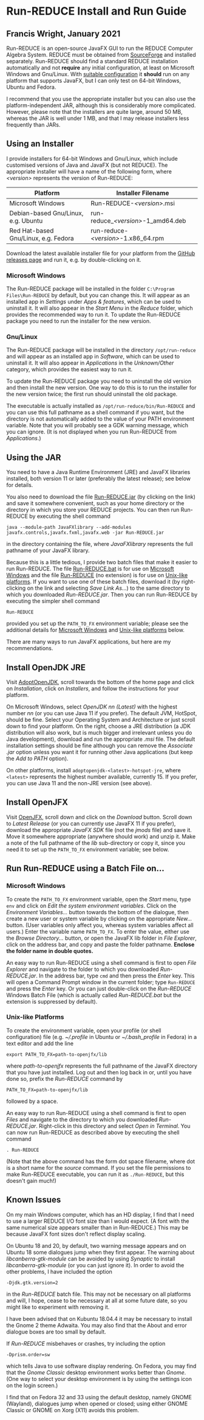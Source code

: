 # Run-REDUCE Install and Run Guide

## Francis Wright, January 2021

Run-REDUCE is an open-source JavaFX GUI to run the REDUCE Computer
Algebra System.  REDUCE must be obtained from
[SourceForge](https://sourceforge.net/projects/reduce-algebra/) and
installed separately.  Run-REDUCE should find a standard REDUCE
installation automatically and not **require** any initial
configuration, at least on Microsoft Windows and Gnu/Linux.  With
[suitable
configuration](https://fjwright.github.io/Run-REDUCE/UserGuide.html#Configure)
it **should** run on any platform that supports JavaFX, but I can only
test on 64-bit Windows, Ubuntu and Fedora.

I recommend that you use the appropriate installer but you can also
use the platform-independent JAR, although this is considerably more
complicated.  However, please note that the installers are quite
large, around 50 MB, whereas the JAR is well under 1 MB, and that I
may release installers less frequently than JARs.


## Using an Installer

I provide installers for 64-bit Windows and Gnu/Linux, which include
customised versions of Java and JavaFX (but not REDUCE).  The
appropriate installer will have a name of the following form, where
*\<version\>* represents the version of Run-REDUCE:

Platform                             | Installer Filename
-------------------------------------|-------------------
Microsoft Windows                    | Run-REDUCE-*\<version\>*.msi
Debian-based Gnu/Linux, e.g. Ubuntu  | run-reduce\_*\<version\>*-1_amd64.deb
Red Hat-based Gnu/Linux, e.g. Fedora | run-reduce-*\<version\>*-1.x86\_64.rpm

Download the latest available installer file for your platform from
the [GitHub releases
page](https://github.com/fjwright/Run-REDUCE/releases) and run it,
e.g. by double-clicking on it.

### Microsoft Windows

The Run-REDUCE package will be installed in the folder `C:\Program
Files\Run-REDUCE` by default, but you can change this.  It will appear
as an installed app in *Settings* under *Apps & features*, which can
be used to uninstall it.  It will also appear in the *Start Menu* in
the *Reduce* folder, which provides the recommended way to run it.  To
update the Run-REDUCE package you need to run the installer for the
new version.

### Gnu/Linux

The Run-REDUCE package will be installed in the directory
`/opt/run-reduce` and will appear as an installed app in *Software*,
which can be used to uninstall it.  It will also appear in
*Applications* in the *Unknown/Other* category, which provides the
easiest way to run it.

To update the Run-REDUCE package you need to uninstall the old version
and then install the new version.  One way to do this is to run the
installer for the new version twice; the first run should uninstall
the old package.

The executable is actually installed as
`/opt/run-reduce/bin/Run-REDUCE` and you can use this full pathname as
a shell command if you want, but the directory is not automatically
added to the value of your PATH environment variable.  Note that you
will probably see a GDK warning message, which you can ignore.  (It is
not displayed when you run Run-REDUCE from *Applications*.)


## Using the JAR

You need to have a Java Runtime Environment (JRE) and JavaFX libraries
installed, both version 11 or later (preferably the latest release);
see below for details.

You also need to download the file
[Run-REDUCE.jar](https://github.com/fjwright/Run-REDUCE/releases/latest/download/Run-REDUCE.jar)
(by clicking on the link) and save it somewhere convenient, such as
your home directory or the directory in which you store your REDUCE
projects.  You can then run Run-REDUCE by executing the shell command

``` shell
java --module-path JavaFXlibrary --add-modules javafx.controls,javafx.fxml,javafx.web -jar Run-REDUCE.jar
```

in the directory containing the file, where *JavaFXlibrary* represents
the full pathname of your JavaFX library.

Because this is a little tedious, I provide two batch files that make
it easier to run Run-REDUCE.  The file
[Run-REDUCE.bat](https://raw.githubusercontent.com/fjwright/Run-REDUCE/master/Run-REDUCE.bat)
is for use on [Microsoft Windows](#Windows) and the file
[Run-REDUCE](https://raw.githubusercontent.com/fjwright/Run-REDUCE/master/Run-REDUCE)
(no extension) is for use on [Unix-like platforms](#Unix).  If you
want to use one of these batch files, download it (by right-clicking
on the link and selecting *Save Link As...*) to the same directory to
which you downloaded *Run-REDUCE.jar*.  Then you can run Run-REDUCE by
executing the simpler shell command

``` shell
Run-REDUCE
```

provided you set up the `PATH_TO_FX` environment variable; please see
the additional details for [Microsoft Windows](#Windows) and
[Unix-like platforms](#Unix) below.

There are many ways to run JavaFX applications, but here are my
recommendations.


## Install OpenJDK JRE

Visit [AdoptOpenJDK](https://adoptopenjdk.net/), scroll towards the
bottom of the home page and click on *Installation*, click on
*Installers*, and follow the instructions for your platform.

On Microsoft Windows, select *OpenJDK nn (Latest)* with the highest
number *nn* (or you can use Java 11 if you prefer).  The default JVM,
HotSpot, should be fine.  Select your Operating System and
Architecture or just scroll down to find your platform.  On the right,
choose a JRE distribution (a JDK distribution will also work, but is
much bigger and irrelevant unless you do Java development), download
and run the appropriate *.msi* file.  The default installation
settings should be fine although you can remove the *Associate .jar*
option unless you want it for running other Java applications (but
keep the *Add to PATH* option).

On other platforms, install `adoptopenjdk-<latest>-hotspot-jre`, where
`<latest>` represents the highest number available, currently 15.  If
you prefer, you can use Java 11 and the non-JRE version (see above).


## Install OpenJFX

Visit [OpenJFX](https://openjfx.io/), scroll down and click on the
*Download* button.  Scroll down to *Latest Release* (or you can
currently use JavaFX 11 if you prefer), download the appropriate
*JavaFX SDK* file (not the *jmods* file) and save it.  Move it
somewhere appropriate (anywhere should work) and unzip it.  Make a
note of the full pathname of the *lib* sub-directory or copy it, since
you need it to set up the `PATH_TO_FX` environment variable; see
below.


## Run Run-REDUCE using a Batch File on...

### <a id="Windows"></a>Microsoft Windows

To create the `PATH_TO_FX` environment variable, open the *Start*
menu, type `env` and click on *Edit the system environment variables*.
Click on the *Environment Variables...* button towards the bottom of
the dialogue, then create a new user or system variable by clicking on
the appropriate *New...* button.  (User variables only affect you,
whereas system variables affect all users.)  Enter the variable name
`PATH_TO_FX`.  To enter the value, either use the *Browse
Directory...* button, or open the JavaFX lib folder in *File
Explorer*, click on the address bar, and copy and paste the folder
pathname.  **Enclose the folder name in double quotes.**

An easy way to run Run-REDUCE using a shell command is first to open
*File Explorer* and navigate to the folder to which you downloaded
*Run-REDUCE.jar*.  In the address bar, type `cmd` and then press the
*Enter* key.  This will open a Command Prompt window in the current
folder; type `Run-REDUCE` and press the *Enter* key.  Or you can just
double-click on the *Run-REDUCE* Windows Batch File (which is actually
called *Run-REDUCE.bat* but the extension is suppressed by default).

### <a id="Unix"></a>Unix-like Platforms

To create the environment variable, open your profile (or shell
configuration) file (e.g. *~/.profile* in Ubuntu or *~/.bash_profile*
in Fedora) in a text editor and add the line

``` shell
export PATH_TO_FX=path-to-openjfx/lib
```

where *path-to-openjfx* represents the full pathname of the JavaFX
directory that you have just installed.  Log out and then log back in
or, until you have done so, prefix the *Run-REDUCE* command by

``` shell
PATH_TO_FX=path-to-openjfx/lib
```

followed by a space.

An easy way to run Run-REDUCE using a shell command is first to open
*Files* and navigate to the directory to which you downloaded
*Run-REDUCE.jar*.  Right-click in this directory and select *Open
in Terminal*.  You can now run Run-REDUCE as described above by
executing the shell command

``` shell
. Run-REDUCE
```

(Note that the above command has the form dot space filename, where
dot is a short name for the *source* command.  If you set the file
permissions to make Run-REDUCE executable, you can run it as
`./Run-REDUCE`, but this doesn't gain much!)


## Known Issues

On my main Windows computer, which has an HD display, I find that I
need to use a larger REDUCE I/O font size than I would expect.  (A
font with the same numerical size appears smaller than in Run-REDUCE.)
This may be because JavaFX font sizes don't reflect display scaling.

On Ubuntu 18 and 20, by default, two warning message appears and on
Ubuntu 18 some dialogues jump when they first appear.  The warning
about *libcanberra-gtk-module* can be avoided by using *Synaptic* to
install *libcanberra-gtk-module* (or you can just ignore it).  In
order to avoid the other problems, I have included the option

``` shell
-Djdk.gtk.version=2
```

in the *Run-REDUCE* batch file.  This may not be necessary on all
platforms and will, I hope, cease to be necessary at all at some
future date, so you might like to experiment with removing it.

I have been advised that on Kubuntu 18.04.4 it may be necessary to
install the Gnome 2 theme Adwaita.  You may also find that the About
and error dialogue boxes are too small by default.

If *Run-REDUCE* misbehaves or crashes, try including the option

``` shell
-Dprism.order=sw
```

which tells Java to use software display rendering.  On Fedora, you
may find that the *Gnome Classic* desktop environment works better
than *Gnome*.  (One way to select your desktop environment is by using
the settings icon on the login screen.)

I find that on Fedora 32 and 33 using the default desktop, namely
GNOME (Wayland), dialogues jump when opened or closed; using either
GNOME Classic or GNOME on Xorg (X11) avoids this problem.
